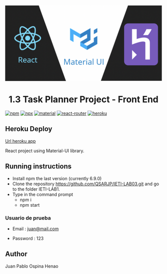 
![](img/react-material-heroku.png)

<h1 align="center">1.3 Task Planner Project - Front End</h1>

[![npm](https://img.shields.io/badge/npm-v6.13.4-red.svg)](https://www.npmjs.com/)
[![npx](https://img.shields.io/badge/dependencies-npx-orange)](https://www.npmjs.com/package/npx)
[![material](https://img.shields.io/badge/dependencies-material--ui-yellow)](https://material-ui.com/)
[![react-router](https://img.shields.io/badge/dependencies-react--router-blue)](https://reacttraining.com/react-router/)
[![heroku](https://img.shields.io/badge/%E2%86%91_Deploy_to-Heroku-7056bf.svg)](https://www.heroku.com/)

## Heroku Deploy
[Url heroku app](https://ieti-lab03.herokuapp.com/)


React project using Material-UI library.

## Running instructions 

 * Install npm the last version (currently 6.9.0)
 * Clone the repository 
    https://github.com/QSARJP/IETI-LAB03.git
    and go to the folder IETI-LAB1.
 * Type in the command prompt
    * npm i 
    * npm start 



### Usuario de prueba


* Email : juan@mail.com

* Password : 123


## Author 

Juan Pablo Ospina Henao 
